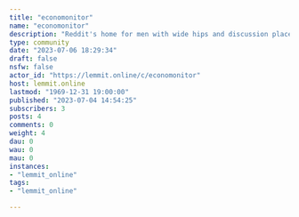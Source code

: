 ```yaml
---
title: "economonitor" 
name: "economonitor"
description: "Reddit's home for men with wide hips and discussion place for transitions lenses."
type: community
date: "2023-07-06 18:29:34"
draft: false
nsfw: false
actor_id: "https://lemmit.online/c/economonitor"
host: lemmit.online
lastmod: "1969-12-31 19:00:00"
published: "2023-07-04 14:54:25"
subscribers: 3
posts: 4
comments: 0
weight: 4
dau: 0
wau: 0
mau: 0
instances:
- "lemmit_online"
tags: 
- "lemmit_online"

---
```

